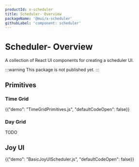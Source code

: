 ```yaml
---
productId: x-scheduler
title: Scheduler- Overview
packageName: '@mui/x-scheduler'
githubLabel: 'component: scheduler'
---
```


# Scheduler- Overview

<p class="description">A collection of React UI components for creating a scheduler UI. </p>

:::warning
This package is not published yet.
:::

## Primitives

### Time Grid

{{"demo": "TimeGridPrimitives.js", "defaultCodeOpen": false}}

### Day Grid

TODO

## Joy UI

{{"demo": "BasicJoyUIScheduler.js", "defaultCodeOpen": false}}
